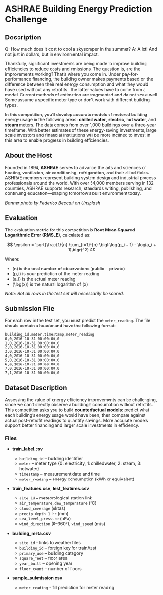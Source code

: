 # ASHRAE Building Energy Prediction Challenge

## Description
Q: How much does it cost to cool a skyscraper in the summer?
A: A lot! And not just in dollars, but in environmental impact.

Thankfully, significant investments are being made to improve building efficiencies to reduce costs and emissions. The question is, are the improvements working? That’s where you come in. Under pay-for-performance financing, the building owner makes payments based on the difference between their real energy consumption and what they would have used without any retrofits. The latter values have to come from a model. Current methods of estimation are fragmented and do not scale well. Some assume a specific meter type or don’t work with different building types.

In this competition, you’ll develop accurate models of metered building energy usage in the following areas: **chilled water**, **electric**, **hot water**, and **steam** meters. The data comes from over 1,000 buildings over a three-year timeframe. With better estimates of these energy-saving investments, large scale investors and financial institutions will be more inclined to invest in this area to enable progress in building efficiencies.

## About the Host
Founded in 1894, **ASHRAE** serves to advance the arts and sciences of heating, ventilation, air conditioning, refrigeration, and their allied fields. ASHRAE members represent building system design and industrial process professionals around the world. With over 54,000 members serving in 132 countries, ASHRAE supports research, standards writing, publishing, and continuing education—shaping tomorrow’s built environment today.

*Banner photo by Federico Beccari on Unsplash*

## Evaluation
The evaluation metric for this competition is **Root Mean Squared Logarithmic Error (RMSLE)**, calculated as:

$$
\epsilon = \sqrt{\frac{1}{n} \sum_{i=1}^{n} \bigl(\log(p_i + 1) - \log(a_i + 1)\bigr)^2}
$$

Where:
- \(n\) is the total number of observations (public + private)
- \(p_i\) is your prediction of the meter reading
- \(a_i\) is the actual meter reading
- \(\log(x)\) is the natural logarithm of \(x\)

*Note: Not all rows in the test set will necessarily be scored.*

## Submission File
For each row in the test set, you must predict the `meter_reading`. The file should contain a header and have the following format:

```
building_id,meter,timestamp,meter_reading
0,0,2016-10-31 00:00:00,0
1,0,2016-10-31 00:00:00,0
2,0,2016-10-31 00:00:00,0
3,0,2016-10-31 00:00:00,0
4,0,2016-10-31 00:00:00,0
5,0,2016-10-31 00:00:00,0
6,0,2016-10-31 00:00:00,0
7,0,2016-10-31 00:00:00,0
7,1,2016-10-31 00:00:00,0
```

## Dataset Description
Assessing the value of energy efficiency improvements can be challenging, since we can’t directly observe a building’s consumption without retrofits. This competition asks you to build **counterfactual models**: predict what each building’s energy usage would have been, then compare against actual post-retrofit readings to quantify savings. More accurate models support better financing and larger scale investments in efficiency.

### Files
- **train_label.csv**
  - `building_id` – building identifier
  - `meter` – meter type {0: electricity, 1: chilledwater, 2: steam, 3: hotwater}
  - `timestamp` – measurement date and time
  - `meter_reading` – energy consumption (kWh or equivalent)

- **train_features.csv**, **test_features.csv**
  - `site_id` – meteorological station link
  - `air_temperature`, `dew_temperature` (℃)
  - `cloud_coverage` (oktas)
  - `precip_depth_1_hr` (mm)
  - `sea_level_pressure` (hPa)
  - `wind_direction` (0–360°), `wind_speed` (m/s)

- **building_meta.csv**
  - `site_id` – links to weather files
  - `building_id` – foreign key for train/test
  - `primary_use` – building category
  - `square_feet` – floor area
  - `year_built` – opening year
  - `floor_count` – number of floors

- **sample_submission.csv**
  - `meter_reading` - fill prediction for meter reading
